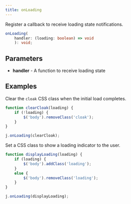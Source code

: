 ```yaml
---
title: onLoading
---
```


Register a callback to receive loading state notifications.

```typescript
onLoading(
    handler: (loading: boolean) => void
    ): void;
```

## Parameters

* **handler** - A function to receive loading state

## Examples

Clear the `cloak` CSS class when the initial load completes.

```typescript
function clearCloak(loading) {
    if (!loading) {
        $('body').removeClass('cloak');
    }
}

j.onLoading(clearCloak);
```

Set a CSS class to show a loading indicator to the user.

```typescript
function displayLoading(loading) {
    if (loading) {
        $('body').addClass('loading');
    }
    else {
        $('body').removeClass('loading');
    }
}

j.onLoading(displayLoading);
```